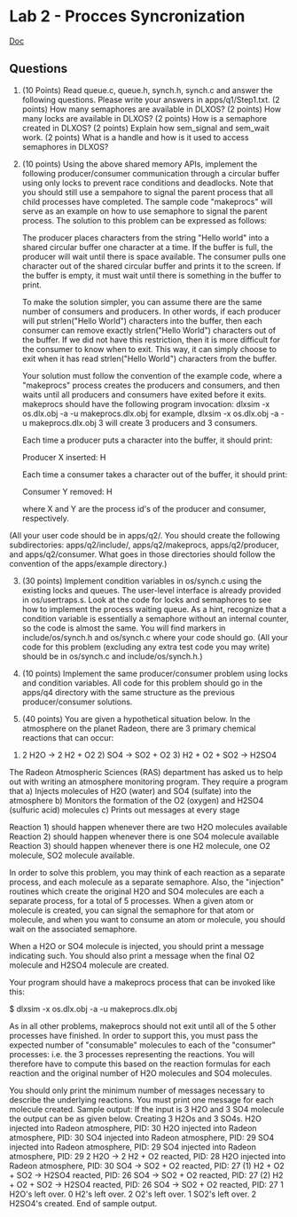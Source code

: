 # Lab 2 - Procces Syncronization
[Doc](https://engineering.purdue.edu/~ee469/labs_2021/lab2.html)

## Questions

1. (10 Points) Read queue.c, queue.h, synch.h, synch.c and answer the following questions. Please write your answers in apps/q1/Step1.txt.
 (2 points) How many semaphores are available in DLXOS?
 (2 points) How many locks are available in DLXOS?
 (2 points) How is a semaphore created in DLXOS?
 (2 points) Explain how sem_signal and sem_wait work.
 (2 points) What is a handle and how is it used to access semaphores in DLXOS?

2. (10 points) Using the above shared memory APIs, implement the following producer/consumer communication through a circular buffer using only locks to prevent race conditions and deadlocks. Note that you should still use a sempahore to signal the parent process that all child processes have completed. The sample code "makeprocs" will serve as an example on how to use semaphore to signal the parent process. The solution to this problem can be expressed as follows:

   The producer places characters from the string "Hello world" into a shared circular buffer one character at a time. If the buffer is full, the producer will wait until there is space available. The consumer pulls one character out of the shared circular buffer and prints it to the screen. If the buffer is empty, it must wait until there is something in the buffer to print.

   To make the solution simpler, you can assume there are the same number of consumers and producers. In other words, if each producer will put strlen("Hello World") characters into the buffer, then each consumer can remove exactly strlen("Hello World") characters out of the buffer. If we did not have this restriction, then it is more difficult for the consumer to know when to exit. This way, it can simply choose to exit when it has read strlen("Hello World") characters from the buffer.

   Your solution must follow the convention of the example code, where a "makeprocs" process creates the producers and consumers, and then waits until all producers and consumers have exited before it exits. makeprocs should have the following program invocation:
   dlxsim -x os.dlx.obj -a -u makeprocs.dlx.obj <number of producers and consumers>
   for example,
   dlxsim -x os.dlx.obj -a -u makeprocs.dlx.obj 3
   will create 3 producers and 3 consumers.

   Each time a producer puts a character into the buffer, it should print:

   Producer X inserted: H

   Each time a consumer takes a character out of the buffer, it should print:

   Consumer Y removed: H

   where X and Y are the process id's of the producer and consumer, respectively.

(All your user code should be in apps/q2/. You should create the following subdirectories: apps/q2/include/, apps/q2/makeprocs, apps/q2/producer, and apps/q2/consumer. What goes in those directories should follow the convention of the apps/example directory.)

3. (30 points) Implement condition variables in os/synch.c using the existing locks and queues. The user-level interface is already provided in os/usertraps.s. Look at the code for locks and semaphores to see how to implement the process waiting queue. As a hint, recognize that a condition variable is essentially a semaphore without an internal counter, so the code is almost the same. You will find markers in include/os/synch.h and os/synch.c where your code should go. (All your code for this problem (excluding any extra test code you may write) should be in os/synch.c and include/os/synch.h.)

4. (10 points) Implement the same producer/consumer problem using locks and condition variables. All code for this problem should go in the apps/q4 directory with the same structure as the previous producer/consumer solutions.

5. (40 points) You are given a hypothetical situation below. In the atmosphere on the planet Radeon, there are 3 primary chemical reactions that can occur:

1) 2 H2O -> 2 H2 + O2 2) SO4 -> SO2 + O2 3) H2 + O2 + SO2 -> H2SO4

The Radeon Atmospheric Sciences (RAS) department has asked us to help out with writing an atmosphere monitoring program. They require a program that
a) Injects molecules of H2O (water) and SO4 (sulfate) into the atmosphere
b) Monitors the formation of the O2 (oxygen) and H2SO4 (sulfuric acid) molecules
c) Prints out messages at every stage

Reaction 1) should happen whenever there are two H2O molecules available
Reaction 2) should happen whenever there is one SO4 molecule available
Reaction 3) should happen whenever there is one H2 molecule, one O2 molecule, SO2 molecule available.

In order to solve this problem, you may think of each reaction as a separate process, and each molecule as a separate semaphore. Also, the "injection" routines which create the original H2O and SO4 molecules are each a separate process, for a total of 5 processes. When a given atom or molecule is created, you can signal the semaphore for that atom or molecule, and when you want to consume an atom or molecule, you should wait on the associated semaphore.

When a H2O or SO4 molecule is injected, you should print a message indicating such. You should also print a message when the final O2 molecule and H2SO4 molecule are created.

Your program should have a makeprocs process that can be invoked like this:

$ dlxsim -x os.dlx.obj -a -u makeprocs.dlx.obj <number of H2O molecules> <number of SO4 molecules>

As in all other problems, makeprocs should not exit until all of the 5 other processes have finished. In order to support this, you must pass the expected number of "consumable" molecules to each of the "consumer" processes: i.e. the 3 processes representing the reactions. You will therefore have to compute this based on the reaction formulas for each reaction and the original number of H2O molecules and SO4 molecules.

You should only print the minimum number of messages necessary to describe the underlying reactions. You must print one message for each molecule created.
Sample output:
If the input is 3 H2O and 3 SO4 molecule the output can be as given below.
Creating 3 H2Os and 3 SO4s.
H2O injected into Radeon atmosphere, PID: 30
H2O injected into Radeon atmosphere, PID: 30
SO4 injected into Radeon atmosphere, PID: 29
SO4 injected into Radeon atmosphere, PID: 29
SO4 injected into Radeon atmosphere, PID: 29
2 H2O -> 2 H2 + O2 reacted, PID: 28
H2O injected into Radeon atmosphere, PID: 30
SO4 -> SO2 + O2 reacted, PID: 27
(1) H2 + O2 + SO2 -> H2SO4 reacted, PID: 26
SO4 -> SO2 + O2 reacted, PID: 27
(2) H2 + O2 + SO2 -> H2SO4 reacted, PID: 26
SO4 -> SO2 + O2 reacted, PID: 27
1 H2O's left over. 0 H2's left over. 2 O2's left over. 1 SO2's left over. 2 H2SO4's created.
End of sample output.
